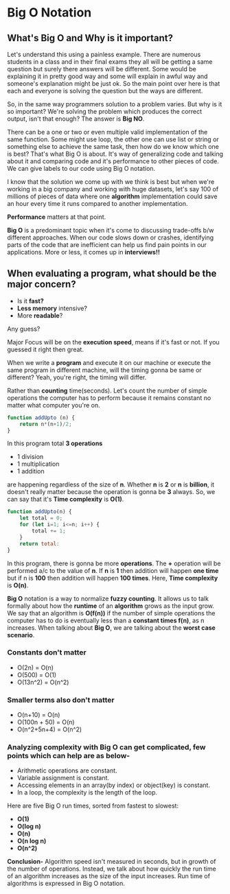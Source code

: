 # Big O Notation

## What's Big O and Why is it important?

Let's understand this using a painless example. There are numerous students in a class and in their final exams they all will be getting a same question but surely there answers will be different. Some would be explaining it in pretty good way and some will explain in awful way and someone's explanation might be just ok. So the main point over here is that each and everyone is solving the question but the ways are different.

So, in the same way programmers solution to a problem varies. But why is it so important?
We're solving the problem which produces the correct output, isn't that enough?
The answer is **Big NO**.

There can be a one or two or even multiple valid implementation of the same function. Some might use loop, the other one can use list or string or something else to achieve the same task, then how do we know which one is best?
That's what Big O is about. It's way of generalizing code and talking about it and comparing code and it's performance to other pieces of code.
We can give labels to our code using Big O notation.

I know that the solution we come up with we think is best but when we're working in a big company and working with huge datasets, let's say 100 of millions of pieces of data where one **algorithm** implementation could save an hour every time it runs compared to another implementation.

**Performance** matters at that point.

**Big O** is a predominant topic when it's come to discussing trade-offs b/w different approaches.
When our code slows down or crashes, identifying parts of the code that are inefficient can help us find pain points in our applications.
More or less, it comes up in **interviews!!**

## When evaluating a program, what should be the major concern?

- Is it **fast?**
- **Less memory** intensive?
- More **readable**?

Any guess?

Major Focus will be on the **execution speed**, means if it's fast or not. If you guessed it right then great.

When we write a **program** and execute it on our machine or execute the same program in different machine, will the timing gonna be same or different? Yeah, you're right,
the timing will differ.

Rather than **counting** time(seconds). Let's count the number of simple operations the computer has to perform because it remains constant no matter what computer you're on.

```javaScript
function addUpto (n) {
    return n*(n+1)/2;
}
```

In this program total **3 operations**

- 1 division
- 1 multiplication
- 1 addition
  
are happening regardless of the size of **n**.
Whether **n** is **2** or **n** is **billion**, it doesn't really matter because the operation is gonna be **3** always. So, we can say that it's **Time complexity** is **O(1)**.

```javaScript
function addUpto(n) {
    let total = 0;
    for (let i=1; i<=n; i++) {
        total += 1;
    }
    return total:
}
```

In this program, there is gonna be more **operations**. The **+** operation will be performed a/c to the value of **n**. If **n** is **1** then addition will happen **one time** but if n is **100** then addition will happen **100 times**.
Here, **Time complexity** is **O(n)**.

**Big O** notation is a way to normalize **fuzzy counting**. It allows us to talk formally about how the **runtime** of an **algorithm** grows as the input grow.
We say that an algorithm is **O(f(n))** if the number of simple operations the computer has to do is eventually less than a **constant times f(n)**, as n increases. When talking about **Big O**, we are talking about the **worst case scenario**.

### Constants don't matter

- O(2n) = O(n)
- O(500) = O(1)
- O(13n^2) = O(n^2)

### Smaller terms also don't matter

- O(n+10) = O(n)
- O(100n + 50) = O(n)
- O(n^2+5n+4) = O(n^2)

### Analyzing complexity with Big O can get complicated, few points which can help are as below-

- Arithmetic operations are constant.
- Variable assignment is constant.
- Accessing elements in an array(by index) or object(key) is constant.
- In a loop, the complexity is the length of the
loop.

Here are five Big O run times, sorted from fastest to slowest:

- **O(1)**
- **O(log n)**
- **O(n)**
- **O(n log n)**
- **O(n^2)**

**Conclusion-**
Algorithm speed isn't measured in seconds, but in growth of the number of operations. Instead, we talk about how quickly the run time of an algorithm increases as the size of the input increases. Run time of algorithms is expressed in Big O notation.
